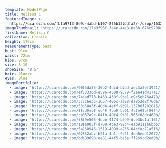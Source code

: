 ```yaml
---
template: ModelPage
title: Melissa C
featuredImage: >-
  https://ucarecdn.com/fb1a9713-8e9b-4abd-b107-8f5b137ddfa2/-/crop/1632x1304/0,173/-/preview/
imageThumbnail: 'https://ucarecdn.com/17b9f96f-3e4e-44e8-8e6b-676c9708a292/'
firstName: Melissa C
collection: Classic
height: 176cm
measurementType: bust
bust: 91cm
waist: 72cm
hips: 87cm
size: 8-10
shoeSize: '8.5'
hair: Blonde
eyes: Blue
imagePortfolio:
  - image: 'https://ucarecdn.com/90f5da55-36b2-4dcd-b7bd-aec3a5ef3921/'
  - image: 'https://ucarecdn.com/ef33336d-e596-4500-9379-f2ee41d417a1/'
  - image: 'https://ucarecdn.com/74dad773-b463-438f-9be1-e9c5eb76a479/'
  - image: 'https://ucarecdn.com/370c6e35-1657-405c-ab88-da852e8f76de/'
  - image: 'https://ucarecdn.com/53d68a3f-40d4-4eff-9691-137b8f202015/'
  - image: 'https://ucarecdn.com/58ed9ae6-ed46-4ba5-bd91-4a3e65af56f4/'
  - image: 'https://ucarecdn.com/cb067a9c-04fb-49f4-9b81-565f08dc468b/'
  - image: 'https://ucarecdn.com/5859e505-4dbb-4174-b3e9-dce3bd1af16f/'
  - image: 'https://ucarecdn.com/181a005f-d708-4be3-98c4-eab9111b6bbb/'
  - image: 'https://ucarecdn.com/5a260945-1519-4099-a736-04cfac71a5f6/'
  - image: 'https://ucarecdn.com/02832abc-b91a-4a1f-9421-4ea6edd12072/'
  - image: 'https://ucarecdn.com/bde89698-ea81-44f5-ba3e-ff269cd2ed9b/'
---
```


